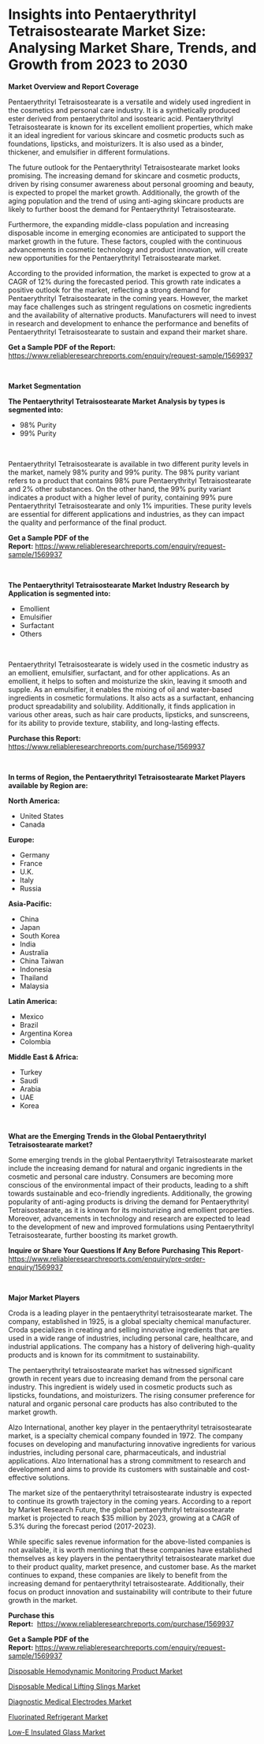 <p><h1>Insights into Pentaerythrityl Tetraisostearate Market Size: Analysing Market Share, Trends, and Growth from 2023 to 2030</h1></p><p><strong>Market Overview and Report Coverage</strong></p>
<p><p>Pentaerythrityl Tetraisostearate is a versatile and widely used ingredient in the cosmetics and personal care industry. It is a synthetically produced ester derived from pentaerythritol and isostearic acid. Pentaerythrityl Tetraisostearate is known for its excellent emollient properties, which make it an ideal ingredient for various skincare and cosmetic products such as foundations, lipsticks, and moisturizers. It is also used as a binder, thickener, and emulsifier in different formulations.</p><p>The future outlook for the Pentaerythrityl Tetraisostearate market looks promising. The increasing demand for skincare and cosmetic products, driven by rising consumer awareness about personal grooming and beauty, is expected to propel the market growth. Additionally, the growth of the aging population and the trend of using anti-aging skincare products are likely to further boost the demand for Pentaerythrityl Tetraisostearate.</p><p>Furthermore, the expanding middle-class population and increasing disposable income in emerging economies are anticipated to support the market growth in the future. These factors, coupled with the continuous advancements in cosmetic technology and product innovation, will create new opportunities for the Pentaerythrityl Tetraisostearate market.</p><p>According to the provided information, the market is expected to grow at a CAGR of 12% during the forecasted period. This growth rate indicates a positive outlook for the market, reflecting a strong demand for Pentaerythrityl Tetraisostearate in the coming years. However, the market may face challenges such as stringent regulations on cosmetic ingredients and the availability of alternative products. Manufacturers will need to invest in research and development to enhance the performance and benefits of Pentaerythrityl Tetraisostearate to sustain and expand their market share.</p></p>
<p><strong>Get a Sample PDF of the Report:</strong> <a href="https://www.reliableresearchreports.com/enquiry/request-sample/1569937">https://www.reliableresearchreports.com/enquiry/request-sample/1569937</a></p>
<p>&nbsp;</p>
<p><strong>Market Segmentation</strong></p>
<p><strong>The Pentaerythrityl Tetraisostearate Market Analysis by types is segmented into:</strong></p>
<p><ul><li>98% Purity</li><li>99% Purity</li></ul></p>
<p>&nbsp;</p>
<p><p>Pentaerythrityl Tetraisostearate is available in two different purity levels in the market, namely 98% purity and 99% purity. The 98% purity variant refers to a product that contains 98% pure Pentaerythrityl Tetraisostearate and 2% other substances. On the other hand, the 99% purity variant indicates a product with a higher level of purity, containing 99% pure Pentaerythrityl Tetraisostearate and only 1% impurities. These purity levels are essential for different applications and industries, as they can impact the quality and performance of the final product.</p></p>
<p><strong>Get a Sample PDF of the Report:</strong>&nbsp;<a href="https://www.reliableresearchreports.com/enquiry/request-sample/1569937">https://www.reliableresearchreports.com/enquiry/request-sample/1569937</a></p>
<p>&nbsp;</p>
<p><strong>The Pentaerythrityl Tetraisostearate Market Industry Research by Application is segmented into:</strong></p>
<p><ul><li>Emollient</li><li>Emulsifier</li><li>Surfactant</li><li>Others</li></ul></p>
<p>&nbsp;</p>
<p><p>Pentaerythrityl Tetraisostearate is widely used in the cosmetic industry as an emollient, emulsifier, surfactant, and for other applications. As an emollient, it helps to soften and moisturize the skin, leaving it smooth and supple. As an emulsifier, it enables the mixing of oil and water-based ingredients in cosmetic formulations. It also acts as a surfactant, enhancing product spreadability and solubility. Additionally, it finds application in various other areas, such as hair care products, lipsticks, and sunscreens, for its ability to provide texture, stability, and long-lasting effects.</p></p>
<p><strong>Purchase this Report:</strong>&nbsp; <a href="https://www.reliableresearchreports.com/purchase/1569937">https://www.reliableresearchreports.com/purchase/1569937</a></p>
<p>&nbsp;</p>
<p><strong>In terms of Region, the Pentaerythrityl Tetraisostearate Market Players available by Region are:</strong></p>
<p>
    <p> <strong> North America: </strong>
        <ul>
            <li>United States</li>
            <li>Canada</li>
        </ul>
        </p> 
    <p> <strong> Europe: </strong>
        <ul>
            <li>Germany</li>
            <li>France</li>
            <li>U.K.</li>
            <li>Italy</li>
            <li>Russia</li>
        </ul>
        </p> 
    <p> <strong> Asia-Pacific: </strong>
        <ul>
            <li>China</li>
            <li>Japan</li>
            <li>South Korea</li>
            <li>India</li>
            <li>Australia</li>
            <li>China Taiwan</li>
            <li>Indonesia</li>
            <li>Thailand</li>
            <li>Malaysia</li>
        </ul>
        </p> 
    <p> <strong> Latin America: </strong>
        <ul>
            <li>Mexico</li>
            <li>Brazil</li>
            <li>Argentina Korea</li>
            <li>Colombia</li>
        </ul>
        </p> 
    <p> <strong> Middle East & Africa: </strong>
        <ul>
            <li>Turkey</li>
            <li>Saudi</li>
            <li>Arabia</li>
            <li>UAE</li>
            <li>Korea</li>
        </ul>
    </p>
    </p>
<p>&nbsp;</p>
<p><strong>What are the Emerging Trends in the Global Pentaerythrityl Tetraisostearate market?</strong></p>
<p><p>Some emerging trends in the global Pentaerythrityl Tetraisostearate market include the increasing demand for natural and organic ingredients in the cosmetic and personal care industry. Consumers are becoming more conscious of the environmental impact of their products, leading to a shift towards sustainable and eco-friendly ingredients. Additionally, the growing popularity of anti-aging products is driving the demand for Pentaerythrityl Tetraisostearate, as it is known for its moisturizing and emollient properties. Moreover, advancements in technology and research are expected to lead to the development of new and improved formulations using Pentaerythrityl Tetraisostearate, further boosting its market growth.</p></p>
<p><strong>Inquire or Share Your Questions If Any Before Purchasing This Report</strong>- <a href="https://www.reliableresearchreports.com/enquiry/pre-order-enquiry/1569937">https://www.reliableresearchreports.com/enquiry/pre-order-enquiry/1569937</a></p>
<p>&nbsp;</p>
<p><strong>Major Market Players</strong></p>
<p><p>Croda is a leading player in the pentaerythrityl tetraisostearate market. The company, established in 1925, is a global specialty chemical manufacturer. Croda specializes in creating and selling innovative ingredients that are used in a wide range of industries, including personal care, healthcare, and industrial applications. The company has a history of delivering high-quality products and is known for its commitment to sustainability.</p><p>The pentaerythrityl tetraisostearate market has witnessed significant growth in recent years due to increasing demand from the personal care industry. This ingredient is widely used in cosmetic products such as lipsticks, foundations, and moisturizers. The rising consumer preference for natural and organic personal care products has also contributed to the market growth.</p><p>Alzo International, another key player in the pentaerythrityl tetraisostearate market, is a specialty chemical company founded in 1972. The company focuses on developing and manufacturing innovative ingredients for various industries, including personal care, pharmaceuticals, and industrial applications. Alzo International has a strong commitment to research and development and aims to provide its customers with sustainable and cost-effective solutions.</p><p>The market size of the pentaerythrityl tetraisostearate industry is expected to continue its growth trajectory in the coming years. According to a report by Market Research Future, the global pentaerythrityl tetraisostearate market is projected to reach $35 million by 2023, growing at a CAGR of 5.3% during the forecast period (2017-2023).</p><p>While specific sales revenue information for the above-listed companies is not available, it is worth mentioning that these companies have established themselves as key players in the pentaerythrityl tetraisostearate market due to their product quality, market presence, and customer base. As the market continues to expand, these companies are likely to benefit from the increasing demand for pentaerythrityl tetraisostearate. Additionally, their focus on product innovation and sustainability will contribute to their future growth in the market.</p></p>
<p><strong>Purchase this Report:</strong>&nbsp;&nbsp;<a href="https://www.reliableresearchreports.com/purchase/1569937">https://www.reliableresearchreports.com/purchase/1569937</a></p>
<p></p>
<p><strong>Get a Sample PDF of the Report:</strong>&nbsp;<a href="https://www.reliableresearchreports.com/enquiry/request-sample/1569937">https://www.reliableresearchreports.com/enquiry/request-sample/1569937</a></p>
<p><p><a href="https://www.linkedin.com/pulse/disposable-hemodynamic-monitoring-product-market-size-share-ppqje/">Disposable Hemodynamic Monitoring Product Market</a></p><p><a href="https://www.linkedin.com/pulse/disposable-medical-lifting-slings-market-share-amp-new-trends-tmafe/">Disposable Medical Lifting Slings Market</a></p><p><a href="https://www.linkedin.com/pulse/diagnostic-medical-electrodes-market-share-amp-new-trends-mu7ne/">Diagnostic Medical Electrodes Market</a></p><p><a href="https://medium.com/@saigemarvin1946/fluorinated-refrigerant-market-insights-into-market-cagr-market-trends-and-growth-strategies-fde9d0c68613">Fluorinated Refrigerant Market</a></p><p><a href="https://medium.com/@ethelcrooks2023/low-e-insulated-glass-market-competitive-analysis-market-trends-and-forecast-to-2030-0a11f481d8d6">Low-E Insulated Glass Market</a></p></p>